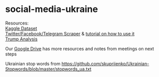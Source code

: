 # social-media-ukraine

Resources: \
[Kaggle Dataset](https://www.kaggle.com/datasets/bwandowando/ukraine-russian-crisis-twitter-dataset-1-2-m-rows/code?resource=download) \
[Twitter/Facebook/Telegram Scraper](https://github.com/JustAnotherArchivist/snscrape) & [tutorial on how to use it](https://betterprogramming.pub/how-to-scrape-tweets-with-snscrape-90124ed006af) \
[Trump Analysis](http://varianceexplained.org/r/trump-tweets/)

Our [Google Drive](https://drive.google.com/drive/folders/15Qjdw28F8FDfLcHre9S0Kz6olRX2iqoF) has more resources and notes from meetings on next steps

Ukrainian stop words from https://github.com/skupriienko/Ukrainian-Stopwords/blob/master/stopwords_ua.txt
